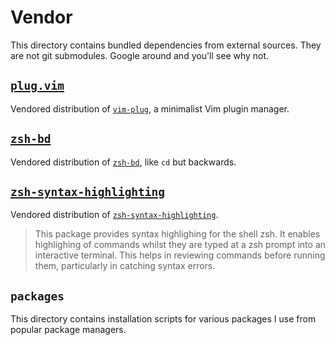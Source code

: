 # Vendor

This directory contains bundled dependencies from external sources. They are not
git submodules. Google around and you'll see why not.

## [`plug.vim`][`vim-plug`]

Vendored distribution of [`vim-plug`], a minimalist Vim plugin manager.

## [`zsh-bd`]

Vendored distribution of [`zsh-bd`], like `cd` but backwards.

## [`zsh-syntax-highlighting`]

Vendored distribution of [`zsh-syntax-highlighting`].

> This package provides syntax highlighing for the shell zsh. It enables
> highlighing of commands whilst they are typed at a zsh prompt into an
> interactive terminal. This helps in reviewing commands before running them,
> particularly in catching syntax errors.

## `packages`

This directory contains installation scripts for various packages I use from
popular package managers.

[`vim-plug`]: https://github.com/junegunn/vim-plug "vim-plug"
[`zsh-bd`]: https://github.com/Tarrasch/zsh-bd
[`zsh-syntax-highlighting`]: https://github.com/zsh-users/zsh-syntax-highlighting "zsh-syntax-highlighting"
